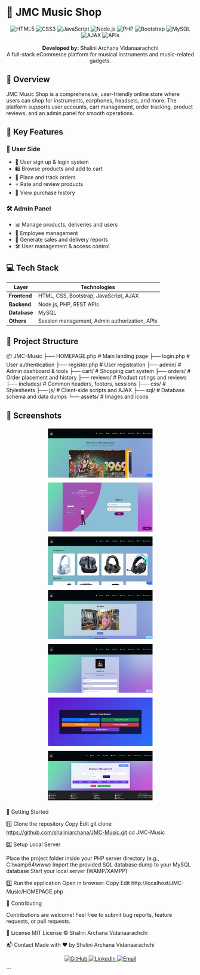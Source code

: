 # 🎵 JMC Music Shop

<p align="center">
  <img alt="HTML5" src="https://img.shields.io/badge/HTML-5E5C5C?style=for-the-badge&logo=html5&logoColor=white" />
  <img alt="CSS3" src="https://img.shields.io/badge/CSS3-264de4?style=for-the-badge&logo=css3&logoColor=white" />
  <img alt="JavaScript" src="https://img.shields.io/badge/JavaScript-F7DF1E?style=for-the-badge&logo=javascript&logoColor=black" />
  <img alt="Node.js" src="https://img.shields.io/badge/Node.js-339933?style=for-the-badge&logo=nodedotjs&logoColor=white" />
  <img alt="PHP" src="https://img.shields.io/badge/PHP-777BB4?style=for-the-badge&logo=php&logoColor=white" />
  <img alt="Bootstrap" src="https://img.shields.io/badge/Bootstrap-7952B3?style=for-the-badge&logo=bootstrap&logoColor=white" />
  <img alt="MySQL" src="https://img.shields.io/badge/MySQL-4479A1?style=for-the-badge&logo=mysql&logoColor=white" />
  <img alt="AJAX" src="https://img.shields.io/badge/AJAX-005571?style=for-the-badge" />
  <img alt="APIs" src="https://img.shields.io/badge/APIs-FF6F61?style=for-the-badge" />
  <br />
  <br />
  <strong>Developed by:</strong> Shalini Archana Vidanaarachchi  
  <br />
  A full-stack eCommerce platform for musical instruments and music-related gadgets.
</p>



## 🌟 Overview

JMC Music Shop is a comprehensive, user-friendly online store where users can shop for instruments, earphones, headsets, and more. The platform supports user accounts, cart management, order tracking, product reviews, and an admin panel for smooth operations.



## 🛒 Key Features

### 👤 User Side
- 🔐 User sign up & login system  
- 🛍️ Browse products and add to cart  
- 🧾 Place and track orders  
- ⭐ Rate and review products  
- 📜 View purchase history

### 🛠️ Admin Panel
- 📊 Manage products, deliveries and users  
- 👥 Employee management  
- 🧾 Generate sales and delivery reports  
- 🛠️ User management & access control



## 💻 Tech Stack

| Layer        | Technologies                                      |
|--------------|-------------------------------------------------|
| **Frontend** | HTML, CSS, Bootstrap, JavaScript, AJAX          |
| **Backend**  | Node.js, PHP, REST APIs                          |
| **Database** | MySQL                                           |
| **Others**   | Session management, Admin authorization, APIs   |



## 📁 Project Structure


📦 JMC-Music
├── HOMEPAGE.php         # Main landing page
├── login.php            # User authentication
├── register.php         # User registration
├── admin/               # Admin dashboard & tools
├── cart/                # Shopping cart system
├── orders/              # Order placement and history
├── reviews/             # Product ratings and reviews
├── includes/            # Common headers, footers, sessions
├── css/                 # Stylesheets
├── js/                  # Client-side scripts and AJAX
├── sql/                 # Database schema and data dumps
└── assets/              # Images and icons

## 📸 Screenshots

<p align="center">
  <img src="images/1.png" width="280" style="margin:5px;" />
  <img src="images/2.png"  width="280" style="margin:5px;" />
  <img src="images/3.png"  width="280" style="margin:5px;" />
  <img src="images/4.png" width="280" style="margin:5px;" />
  <br />
  <img src="images/5.png" width="280" style="margin:5px;" />
  <img src="images/6.png"  width="280" style="margin:5px;" />
  <img src="images/7.png" width="280" style="margin:5px;" />
 
</p>
🚀 Getting Started

1️⃣ Clone the repository
Copy
Edit
git clone https://github.com/shaliniarchana/JMC-Music.git
cd JMC-Music

2️⃣ Setup Local Server

Place the project folder inside your PHP server directory (e.g., C:\wamp64\www\)
Import the provided SQL database dump to your MySQL database
Start your local server (WAMP/XAMPP)

3️⃣ Run the application
Open in browser:
Copy
Edit
http://localhost/JMC-Music/HOMEPAGE.php


🤝 Contributing

Contributions are welcome!
Feel free to submit bug reports, feature requests, or pull requests.

📜 License
MIT License © Shalini Archana Vidanaarachchi

📬 Contact
Made with ❤️ by Shalini Archana Vidanaarachchi

<p align="center"> <a href="https://github.com/shaliniarchana" target="_blank" rel="noopener noreferrer"> <img alt="GitHub" src="https://img.shields.io/badge/GitHub-181717?style=for-the-badge&logo=github&logoColor=white" /> </a> <a href="https://www.linkedin.com/in/shaliniarchana/" target="_blank" rel="noopener noreferrer"> <img alt="LinkedIn" src="https://img.shields.io/badge/LinkedIn-0A66C2?style=for-the-badge&logo=linkedin&logoColor=white" /> </a> <a href="mailto:shalini.archana@example.com" target="_blank" rel="noopener noreferrer"> <img alt="Email" src="https://img.shields.io/badge/Email-D14836?style=for-the-badge&logo=gmail&logoColor=white" /> </a> </p> ```
